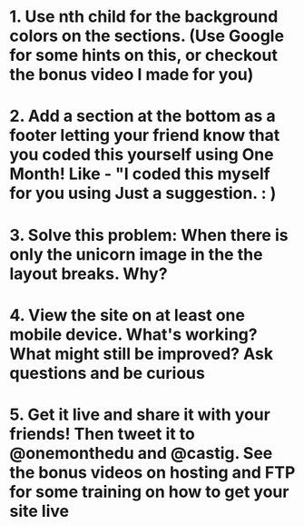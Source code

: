 <!-- TODO for this Challenge Project-->
# 1. Use nth child for the background colors on the sections. (Use Google for some hints on this, or checkout the bonus video I made for you) <!--* Done -->

# 2. Add a section at the bottom as a footer letting your friend know that you coded this yourself using One Month! Like - "I coded this myself for you using <!--<a href="www.onemonth.com" target="_blank">One Month</a>"--> Just a suggestion. : ) <!--* Done -->

# 3. Solve this problem: When there is only the unicorn image in the <!--<section>--> the layout breaks. Why? <!--* Done -->

# 4. View the site on at least one mobile device. What's working? What might still be improved? Ask questions and be curious <!--* Done -->

# 5. Get it live and share it with your friends! Then tweet it to @onemonthedu and @castig. See the bonus videos on hosting and FTP for some training on how to get your site live
